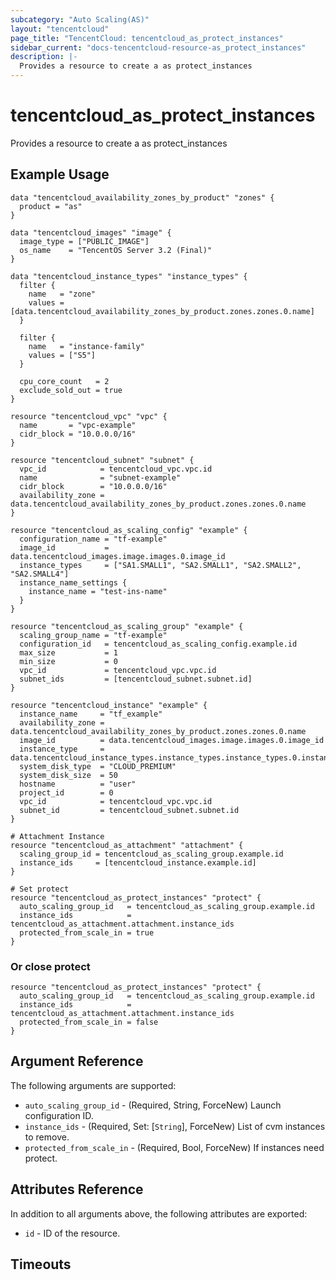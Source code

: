 ```yaml
---
subcategory: "Auto Scaling(AS)"
layout: "tencentcloud"
page_title: "TencentCloud: tencentcloud_as_protect_instances"
sidebar_current: "docs-tencentcloud-resource-as_protect_instances"
description: |-
  Provides a resource to create a as protect_instances
---
```


# tencentcloud_as_protect_instances

Provides a resource to create a as protect_instances

## Example Usage

```hcl
data "tencentcloud_availability_zones_by_product" "zones" {
  product = "as"
}

data "tencentcloud_images" "image" {
  image_type = ["PUBLIC_IMAGE"]
  os_name    = "TencentOS Server 3.2 (Final)"
}

data "tencentcloud_instance_types" "instance_types" {
  filter {
    name   = "zone"
    values = [data.tencentcloud_availability_zones_by_product.zones.zones.0.name]
  }

  filter {
    name   = "instance-family"
    values = ["S5"]
  }

  cpu_core_count   = 2
  exclude_sold_out = true
}

resource "tencentcloud_vpc" "vpc" {
  name       = "vpc-example"
  cidr_block = "10.0.0.0/16"
}

resource "tencentcloud_subnet" "subnet" {
  vpc_id            = tencentcloud_vpc.vpc.id
  name              = "subnet-example"
  cidr_block        = "10.0.0.0/16"
  availability_zone = data.tencentcloud_availability_zones_by_product.zones.zones.0.name
}

resource "tencentcloud_as_scaling_config" "example" {
  configuration_name = "tf-example"
  image_id           = data.tencentcloud_images.image.images.0.image_id
  instance_types     = ["SA1.SMALL1", "SA2.SMALL1", "SA2.SMALL2", "SA2.SMALL4"]
  instance_name_settings {
    instance_name = "test-ins-name"
  }
}

resource "tencentcloud_as_scaling_group" "example" {
  scaling_group_name = "tf-example"
  configuration_id   = tencentcloud_as_scaling_config.example.id
  max_size           = 1
  min_size           = 0
  vpc_id             = tencentcloud_vpc.vpc.id
  subnet_ids         = [tencentcloud_subnet.subnet.id]
}

resource "tencentcloud_instance" "example" {
  instance_name     = "tf_example"
  availability_zone = data.tencentcloud_availability_zones_by_product.zones.zones.0.name
  image_id          = data.tencentcloud_images.image.images.0.image_id
  instance_type     = data.tencentcloud_instance_types.instance_types.instance_types.0.instance_type
  system_disk_type  = "CLOUD_PREMIUM"
  system_disk_size  = 50
  hostname          = "user"
  project_id        = 0
  vpc_id            = tencentcloud_vpc.vpc.id
  subnet_id         = tencentcloud_subnet.subnet.id
}

# Attachment Instance
resource "tencentcloud_as_attachment" "attachment" {
  scaling_group_id = tencentcloud_as_scaling_group.example.id
  instance_ids     = [tencentcloud_instance.example.id]
}

# Set protect
resource "tencentcloud_as_protect_instances" "protect" {
  auto_scaling_group_id   = tencentcloud_as_scaling_group.example.id
  instance_ids            = tencentcloud_as_attachment.attachment.instance_ids
  protected_from_scale_in = true
}
```

### Or close protect

```hcl
resource "tencentcloud_as_protect_instances" "protect" {
  auto_scaling_group_id   = tencentcloud_as_scaling_group.example.id
  instance_ids            = tencentcloud_as_attachment.attachment.instance_ids
  protected_from_scale_in = false
}
```

## Argument Reference

The following arguments are supported:

* `auto_scaling_group_id` - (Required, String, ForceNew) Launch configuration ID.
* `instance_ids` - (Required, Set: [`String`], ForceNew) List of cvm instances to remove.
* `protected_from_scale_in` - (Required, Bool, ForceNew) If instances need protect.

## Attributes Reference

In addition to all arguments above, the following attributes are exported:

* `id` - ID of the resource.



## Timeouts

<no value>



